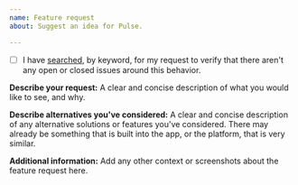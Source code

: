 ```yaml
---
name: Feature request
about: Suggest an idea for Pulse.

---
```


- [ ] I have [searched](https://github.com/klinker-apps/messenger-issues/issues), by keyword, for my request to verify that there aren't any open or closed issues around this behavior.

**Describe your request:**
A clear and concise description of what you would like to see, and why.

**Describe alternatives you've considered:**
A clear and concise description of any alternative solutions or features you've considered. There may already be something that is built into the app, or the platform, that is very similar.

**Additional information:**
Add any other context or screenshots about the feature request here.
